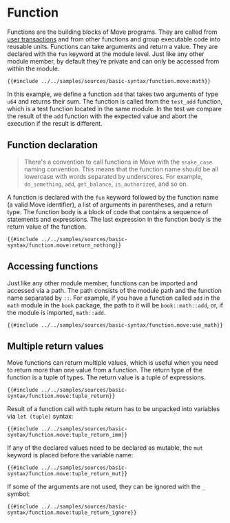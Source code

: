 # Function

Functions are the building blocks of Move programs. They are called from [user transactions](../concepts/user-interaction.md) and from other functions and group executable code into reusable units. Functions can take arguments and return a value. They are declared with the `fun` keyword at the module level. Just like any other module member, by default they're private and can only be accessed from within the module.

```move
{{#include ../../samples/sources/basic-syntax/function.move:math}}
```

In this example, we define a function `add` that takes two arguments of type `u64` and returns their sum. The function is called from the `test_add` function, which is a test function located in the same module. In the test we compare the result of the `add` function with the expected value and abort the execution if the result is different.

## Function declaration

> There's a convention to call functions in Move with the `snake_case` naming convention. This means that the function name should be all lowercase with words separated by underscores. For example, `do_something`, `add`, `get_balance`, `is_authorized`, and so on.

A function is declared with the `fun` keyword followed by the function name (a valid Move identifier), a list of arguments in parentheses, and a return type. The function body is a block of code that contains a sequence of statements and expressions. The last expression in the function body is the return value of the function.

```move
{{#include ../../samples/sources/basic-syntax/function.move:return_nothing}}
```

## Accessing functions

Just like any other module member, functions can be imported and accessed via a path. The path consists of the module path and the function name separated by `::`. For example, if you have a function called `add` in the `math` module in the `book` package, the path to it will be `book::math::add`, or, if the module is imported, `math::add`.

```move
{{#include ../../samples/sources/basic-syntax/function.move:use_math}}
```

## Multiple return values

Move functions can return multiple values, which is useful when you need to return more than one value from a function. The return type of the function is a tuple of types. The return value is a tuple of expressions.

```move
{{#include ../../samples/sources/basic-syntax/function.move:tuple_return}}
```

Result of a function call with tuple return has to be unpacked into variables via `let (tuple)` syntax:

```move
{{#include ../../samples/sources/basic-syntax/function.move:tuple_return_imm}}
```

If any of the declared values need to be declared as mutable, the `mut` keyword is placed before the variable name:

```move
{{#include ../../samples/sources/basic-syntax/function.move:tuple_return_mut}}
```

If some of the arguments are not used, they can be ignored with the `_` symbol:

```move
{{#include ../../samples/sources/basic-syntax/function.move:tuple_return_ignore}}
```
